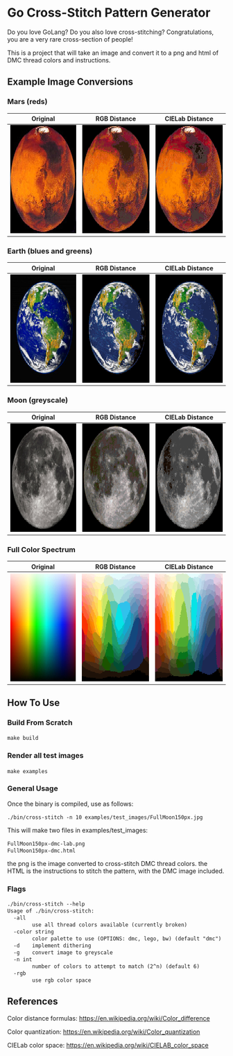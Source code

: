 # Go Cross-Stitch Pattern Generator
Do you love GoLang? Do you also love cross-stitching? Congratulations, you are a very rare cross-section of people!

This is a project that will take an image and convert it to a png and html of DMC thread colors and instructions.

## Example Image Conversions

### Mars (reds)
| Original | RGB Distance | CIELab Distance |
|:--:|:--:|:--:|
| <img src="https://github.com/lindsaylandry/go-cross-stitch/blob/master/examples/test_images/mars.jpg" height="250" style="image-rendering: pixelated;"> | <img src="https://github.com/lindsaylandry/go-cross-stitch/blob/master/examples/test_images/mars-dmc-rgb.png" height="250" style="image-rendering: pixelated;"> | <img src="https://github.com/lindsaylandry/go-cross-stitch/blob/master/examples/test_images/mars-dmc-lab.png" height="250" style="image-rendering: pixelated;">

### Earth (blues and greens)
| Original | RGB Distance | CIELab Distance |
|:--:|:--:|:--:|
| <img src="https://github.com/lindsaylandry/go-cross-stitch/blob/master/examples/test_images/earth200.jpg" height="250" style="image-rendering: pixelated;"> | <img src="https://github.com/lindsaylandry/go-cross-stitch/blob/master/examples/test_images/earth200-dmc-rgb.png" height="250" style="image-rendering: pixelated;"> | <img src="https://github.com/lindsaylandry/go-cross-stitch/blob/master/examples/test_images/earth200-dmc-lab.png" height="250" style="image-rendering: pixelated;">

### Moon (greyscale)
| Original | RGB Distance | CIELab Distance |
|:--:|:--:|:--:|
| <img src="https://github.com/lindsaylandry/go-cross-stitch/blob/master/examples/test_images/FullMoon150px.jpg" height="250" style="image-rendering: pixelated;"> | <img src="https://github.com/lindsaylandry/go-cross-stitch/blob/master/examples/test_images/FullMoon150px-dmc-rgb.png" height="250" style="image-rendering: pixelated;"> | <img src="https://github.com/lindsaylandry/go-cross-stitch/blob/master/examples/test_images/FullMoon150px-dmc-lab.png" height="250" style="image-rendering: pixelated;">

### Full Color Spectrum
| Original | RGB Distance | CIELab Distance |
|:--:|:--:|:--:|
| <img src="https://github.com/lindsaylandry/go-cross-stitch/blob/master/examples/test_images/colors.jpg" height="250" style="image-rendering: pixelated;"> | <img src="https://github.com/lindsaylandry/go-cross-stitch/blob/master/examples/test_images/colors-dmc-rgb.png" height="250" style="image-rendering: pixelated;"> | <img src="https://github.com/lindsaylandry/go-cross-stitch/blob/master/examples/test_images/colors-dmc-lab.png" height="250" style="image-rendering: pixelated;">

## How To Use

### Build From Scratch
```make build```

### Render all test images
```make examples```

### General Usage
Once the binary is compiled, use as follows:
```
./bin/cross-stitch -n 10 examples/test_images/FullMoon150px.jpg
```
This will make two files in examples/test_images:
```
FullMoon150px-dmc-lab.png
FullMoon150px-dmc.html
```
the png is the image converted to cross-stitch DMC thread colors.
the HTML is the instructions to stitch the pattern, with the DMC image included.

### Flags
```
./bin/cross-stitch --help
Usage of ./bin/cross-stitch:
  -all
    	use all thread colors available (currently broken)
  -color string
    	color palette to use (OPTIONS: dmc, lego, bw) (default "dmc")
  -d	implement dithering
  -g	convert image to greyscale
  -n int
    	number of colors to attempt to match (2^n) (default 6)
  -rgb
    	use rgb color space
```

## References
Color distance formulas: https://en.wikipedia.org/wiki/Color_difference

Color quantization: https://en.wikipedia.org/wiki/Color_quantization

CIELab color space: https://en.wikipedia.org/wiki/CIELAB_color_space 
